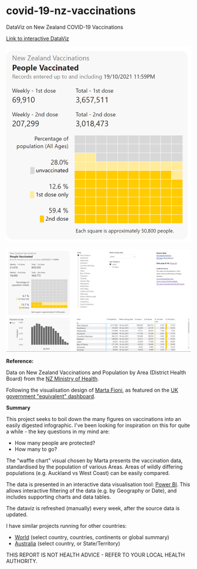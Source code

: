 # covid-19-nz-vaccinations
DataViz on New Zealand COVID-19 Vaccinations

[Link to interactive DataViz](https://app.powerbi.com/view?r=eyJrIjoiMWQ2NmQyYzAtZjZhMi00ZWIzLWFlZDAtZTI4ZWQwYTZhNWJiIiwidCI6ImRjMWYwNGY1LWMxZTUtNDQyOS1hODEyLTU3OTNiZTQ1YmY5ZCIsImMiOjEwfQ%3D%3D)

[![Click to view and interact with the report](https://github.com/Mike-Honey/covid-19-nz-vaccinations/raw/main/covid-19-nz-vaccinations%20NZ.png)](https://app.powerbi.com/view?r=eyJrIjoiMWQ2NmQyYzAtZjZhMi00ZWIzLWFlZDAtZTI4ZWQwYTZhNWJiIiwidCI6ImRjMWYwNGY1LWMxZTUtNDQyOS1hODEyLTU3OTNiZTQ1YmY5ZCIsImMiOjEwfQ%3D%3D)

[![Click to view and interact with the report](https://github.com/Mike-Honey/covid-19-nz-vaccinations/raw/main/covid-19-nz-vaccinations%20NZ%20page.png)](https://app.powerbi.com/view?r=eyJrIjoiMWQ2NmQyYzAtZjZhMi00ZWIzLWFlZDAtZTI4ZWQwYTZhNWJiIiwidCI6ImRjMWYwNGY1LWMxZTUtNDQyOS1hODEyLTU3OTNiZTQ1YmY5ZCIsImMiOjEwfQ%3D%3D)


**Reference:**

Data on New Zealand Vaccinations and Population by Area (District Health Board) from the [NZ Ministry of Health](https://www.health.govt.nz/).  

Following the visualisation design of [Marta Fioni](https://twitter.com/martafioni), as featured on the [UK government "equivalent" dashboard](https://coronavirus.data.gov.uk/).

**Summary**

This project seeks to boil down the many figures on vaccinations into an easily digested infographic. I've been looking for inspiration on this for quite a while - the key questions in my mind are:
- How many people are protected?
- How many to go?

The "waffle chart" visual chosen by Marta presents the vaccination data, standardised by the population of various Areas.  Areas of wildly differing populations (e.g. Auckland vs West Coast) can be easily compared.

The data is presented in an interactive data visualisation tool: [Power BI](https://powerbi.microsoft.com). This allows interactive filtering of the data (e.g. by Geography or Date), and includes supporting charts and data tables.  

The dataviz is refreshed (manually) every week, after the source data is updated. 

I have similar projects running for other countries:
 - [World](https://github.com/Mike-Honey/covid-19-world-vaccinations#readme) (select country, countries, continents or global summary)
 - [Australia](https://github.com/Mike-Honey/covid-19-au-vaccinations#readme) (select country, or State/Territory)

THIS REPORT IS NOT HEALTH ADVICE - REFER TO YOUR LOCAL HEALTH AUTHORITY.
